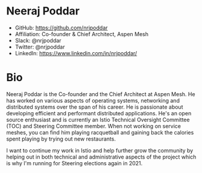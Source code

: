 # Neeraj Poddar

- GitHub: https://github.com/nrjpoddar
- Affiliation: Co-founder & Chief Architect, Aspen Mesh
- Slack: @nrjpoddar
- Twitter: @nrjpoddar
- LinkedIn: https://www.linkedin.com/in/nrjpoddar/

# Bio

Neeraj Poddar is the Co-founder and the Chief Architect at Aspen Mesh. He has
worked on various aspects of operating systems, networking and distributed
systems over the span of his career. He is passionate about developing efficient
and performant distributed applications.  He's an open source enthusiast and is
currently an Istio Technical Oversight Committee (TOC) and Steering Committee member.
When not working on service meshes, you can find him playing
racquetball and gaining back the calories spent playing by trying out new
restaurants.

I want to continue my work in Istio and help further grow the community by
helping out in both technical and administrative aspects of the project which is
why I'm running for Steering elections again in 2021.

